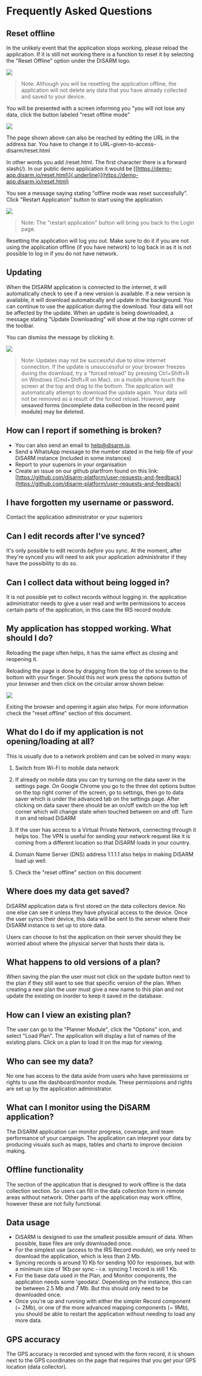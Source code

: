 # Frequently Asked Questions

## Reset offline

In the unlikely event that the application stops working, please reload the application. If it is still not working there is a function to reset it by selecting the "Reset Offline" option under the DiSARM logo.

![](../.gitbook/assets/app-image55.png)

> Note: Although you will be resetting the application offline, the application will not delete any data that you have already collected and saved to your device.

You will be presented with a screen informing you "you will not lose any data, click the button labeled "reset offline mode"

![](../.gitbook/assets/app-image35.png)

The page shown above can also be reached by editing the URL in the address bar. You have to change it to URL-given-to-access-disarm/reset.html

In other words you add /reset.html. The first character there is a forward slash\(/\). In our public demo application it would be [\[https://demo-app.disarm.io/reset.html\]{.underline}](https://demo-app.disarm.io/reset.html)

You see a message saying stating "offline mode was reset successfully". Click "Restart Application" button to start using the application.

![](../.gitbook/assets/app-image9.png)

> Note: The "restart application" button will bring you back to the Login page.

Resetting the application will log you out. Make sure to do it if you are not using the application offline \(if you have network\) to log back in as it is not possible to log in if you do not have network.

## Updating

When the DISARM application is connected to the internet, it will automatically check to see if a new version is available. If a new version is available, it will download automatically and update in the background. You can continue to use the application during the download. Your data will not be affected by the update. When an update is being downloaded, a message stating "Update Downloading" will show at the top right corner of the toolbar.

You can dismiss the message by clicking it.

![](../.gitbook/assets/app-image27.png)

> Note: Updates may not be successful due to slow internet connection. If the update is unsuccessful or your browser freezes during the download, try a "forced reload" by pressing Ctrl+Shift+R on Windows \(Cmd+Shift+R on Mac\). on a mobile phone touch the screen at the top and drag to the bottom. The application will automatically attempt to download the update again. Your data will not be removed as a result of the forced reload. However, **any unsaved forms \(incomplete data collection in the record point module\) may be deleted.**

## How can I report if something is broken?

-   You can also send an email to [help@disarm.io](mailto:help@disarm.io).
-   Send a WhatsApp message to the number stated in the help file of your DiSARM instance (included in some instances)
-   Report to your superiors in your organisation
-   Create an issue on our github plartfrom found on this link: [https://github.com/disarm-platform/user-requests-and-feedback](https://github.com/disarm-platform/user-requests-and-feedback)

## I have forgotten my username or password.

Contact the application administrator or your superiors

## Can I edit records after I've synced?

It's only possible to edit records *before* you sync. At the moment, after they\'re synced you will need to ask your application administrator if they have the possibility to do so.

## Can I collect data without being logged in?

It is not possible yet to collect records without logging in. the application administrator needs to give a user read and write permissions to access certain parts of the application, in this case the IRS record module.

## My application has stopped working. What should I do?

Reloading the page often helps, it has the same effect as closing and reopening it.

Reloading the page is done by dragging from the top of the screen to the bottom with your finger. Should this not work press the options button of your browser and then click on the circular arrow shown below:

![](/.gitbook/assets/reload.png)

Exiting the browser and opening it again also helps. For more information check the "reset offline" section of this document.

## What do I do if my application is not opening/loading at all?

This is usually due to a network problem and can be solved in many ways:

1.  Switch from Wi-Fi to mobile data network

2.  If already on mobile data you can try turning on the data saver in the settings page. On Google Chrome you go to the three dot options button on the top right corner of the screen, go to settings, then go to data saver which is under the advanced tab on the settings page. After clicking on data saver there should be an on/off switch on the top left corner which will change state when touched between on and off. Turn it on and reload DiSARM

3.  If the user has access to a Virtual Private Network, connecting through it helps too. The VPN is useful for sending your network request like it is coming from a different location so that DiSARM loads in your country.

4.  Domain Name Server (DNS) address 1.1.1.1 also helps in making DiSARM load up well.

5.  Check the "reset offline" section on this document

## Where does my data get saved?

DiSARM application data is first stored on the data collectors device. No one else can see it unless they have physical access to the device. Once the user syncs their device, this data will be sent to the server where their DiSARM instance is set up to store data.

Users can choose to hst the application on their server should they be worried about where the physical server that hosts their data is.

## What happens to old versions of a plan?

When saving the plan the user must not click on the update button next to the plan if they still want to see that specific version of the plan. When creating a new plan the user must give a new name to this plan and not update the existing on inorder to keep it saved in the database.

## How can I view an existing plan?

The user can go to the "Planner Module", click the "Options" icon, and select "Load Plan". The application will display a list of names of the existing plans. Click on a plan to load it on the map for viewing.

## Who can see my data?

No one has access to the data aside from users who have permissions or rights to use the dashboard/monitor module. These permissions and rights are set up by the application administrator.

## What can I monitor using the DiSARM application?

The DiSARM application can monitor progress, coverage, and team performance of your campaign. The application can interpret your data by producing visuals such as maps, tables and charts to improve decision making.

## Offline functionality

The section of the application that is designed to work offline is the data collection section. So users can fill in the data collection form in remote areas without network. Other parts of the application may work offline, however these are not fully functional.

## Data usage

-   DiSARM is designed to use the smallest possible amount of data. When possible, base files are only downloaded once.
-   For the simplest use (access to the IRS Record module), we only need to download the application, which is less than 2 Mb.
-   Syncing records is around 10 Kb for sending 100 for responses, but with a minimum size of 1Kb per sync - i.e. syncing 1 record is still 1 Kb.
-   For the base data used in the Plan, and Monitor components, the application needs some \'geodata\'. Depending on the instance, this can be between 2.5 Mb and 7 Mb. But this should only need to be downloaded once.
-   Once you're up and running with either the simpler Record component (\~ 2Mb), or one of the more advanced mapping components (\~ 9Mb), you should be able to restart the application without needing to load any more data.

## GPS accuracy

The GPS accuracy is recorded and synced with the form record, it is shown next to the GPS coordinates on the page that requires that you get your GPS location (data collector).
